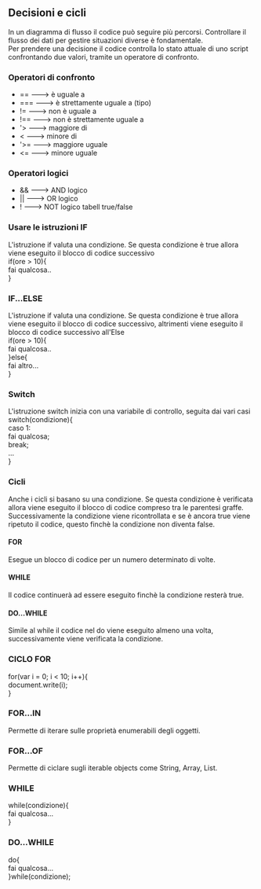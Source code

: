 ## Decisioni e cicli
In un diagramma di flusso il codice può seguire più percorsi. Controllare il flusso dei dati per gestire situazioni diverse è fondamentale.  
Per prendere una decisione il codice controlla lo stato attuale di uno script confrontando due valori, tramite un operatore di confronto.
  
### Operatori di confronto
* ==  --->  è uguale a
* === --->  è strettamente uguale a (tipo)
* !=  --->  non è uguale a
* !== --->  non è strettamente uguale a
* '>  --->  maggiore di
* <   --->  minore di
* '>= --->  maggiore uguale
* <=  --->  minore uguale
  
### Operatori logici
* &&  --->  AND logico
* ||  --->  OR logico
* !   --->  NOT logico
tabell true/false
  
### Usare le istruzioni IF
L'istruzione if valuta una condizione. Se questa condizione è true allora viene eseguito il blocco di codice successivo  
if(ore > 10){  
    fai qualcosa..  
}  
  
### IF...ELSE
L'istruzione if valuta una condizione. Se questa condizione è true allora viene eseguito il blocco di codice successivo, altrimenti viene eseguito il blocco di codice successivo all'Else  
if(ore > 10){  
    fai qualcosa..  
}else{  
    fai altro...  
}  
  
### Switch
L'istruzione switch inizia con una variabile di controllo, seguita dai vari casi  
switch(condizione){  
    caso 1:  
        fai qualcosa;  
        break;  
    ...  
}  
  
### Cicli
Anche i cicli si basano su una condizione. Se questa condizione è verificata allora viene eseguito il blocco di codice compreso tra le parentesi graffe.  
Successivamente la condizione viene ricontrollata e se è ancora true viene ripetuto il codice, questo finchè la condizione non diventa false.  
  
#### FOR
Esegue un blocco di codice per un numero determinato di volte.  
  
#### WHILE
Il codice continuerà ad essere eseguito finchè la condizione resterà true.  
  
#### DO...WHILE
Simile al while il codice nel do viene eseguito almeno una volta, successivamente viene verificata la condizione.  
  
### CICLO FOR
for(var i = 0; i < 10; i++){  
    document.write(i);  
}  
  
### FOR...IN
Permette di iterare sulle proprietà enumerabili degli oggetti.  
  
### FOR...OF
Permette di ciclare sugli iterable objects come String, Array, List.  
  
### WHILE
while(condizione){  
    fai qualcosa...  
}  
  
### DO...WHILE
do{  
    fai qualcosa...  
}while(condizione);  
  